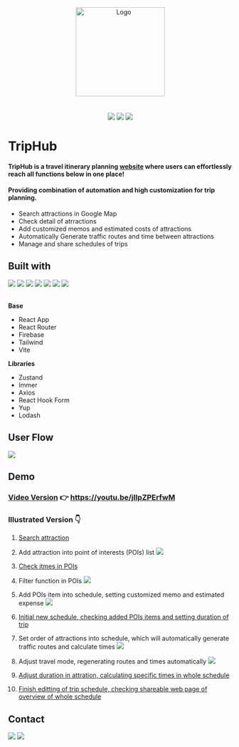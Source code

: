 <div align="center">
  <a href="https://triphub.web.app" style="margin-bottom:20px; display:block;">
    <img src="https://imgur.com/VzJZgeA.png" alt="Logo" width="200px">
  </a>
  <br>
  <img src="https://img.shields.io/badge/React-18.2.0-blue"></img>
  <img src="https://img.shields.io/badge/vite-4.4.5-yellow"></img>
  <img src="https://img.shields.io/badge/firebase-10.6.0-orange"></img>

</div>

# TripHub

#### TripHub is a travel itinerary planning [website](https://triphub.web.app) where users can effortlessly reach all functions below in one place!

#### Providing combination of automation and high customization for trip planning.

- Search attractions in Google Map
- Check detail of atrractions
- Add customized memos and estimated costs of attractions
- Automatically Generate traffic routes and time between attractions
- Manage and share schedules of trips

## Built with

<div>
  <img src="https://img.shields.io/badge/React-61DAFB.svg?style=for-the-badge&logo=React&logoColor=black" />
  <img src="https://img.shields.io/badge/Tailwind%20CSS-06B6D4.svg?style=for-the-badge&logo=Tailwind-CSS&logoColor=white" />
  <img src="https://img.shields.io/badge/Firebase-lightgray.svg?style=for-the-badge&logo=Firebase&logoColor=FFCC29" />
  <img src="https://img.shields.io/badge/Vite-FFDB33.svg?style=for-the-badge&logo=vite" />
  <img src="https://img.shields.io/badge/Google%20Maps-4285F4.svg?style=for-the-badge&logo=Google-Maps&logoColor=white">
  <img src="https://img.shields.io/badge/React%20Hook%20Form-EC5990.svg?style=for-the-badge&logo=React-Hook-Form&logoColor=white" />
  <img src="https://img.shields.io/badge/🐻 zustand-purple.svg?style=for-the-badge&logoColor=black" />
</div>

<br>

**Base**

- React App
- React Router
- Firebase
- Tailwind
- Vite

**Libraries**

- Zustand
- Immer
- Axios
- React Hook Form
- Yup
- Lodash

## User Flow

<img src="https://imgur.com/Erwemlt.png" />

## Demo

### [Video Version](https://youtu.be/jIIpZPErfwM) 👉 https://youtu.be/jIIpZPErfwM

### Illustrated Version 👇

1. [Search attraction](https://imgur.com/GXI1PBJ.gif)

2. Add attraction into point of interests (POIs) list
   <img src="https://imgur.com/CPOgO1F.gif"/>

3. [Check itmes in POIs](https://imgur.com/hTICwOx.gif)

4. Filter function in POIs
   <img src="https://imgur.com/1z3JvWw.gif"/>

5. Add POIs item into schedule, setting customized memo and estimated expense
   <img src="https://imgur.com/gNLbSaB.gif"/>

6. [Initial new schedule, checking added POIs items and setting duration of trip](https://imgur.com/TPMv20S.gif)

7. Set order of attractions into schedule, which will automatically generate traffic routes and calculate times
   <img src="https://imgur.com/t4ChW8q.gif" />

8. Adjust travel mode, regenerating routes and times automatically
   <img src="https://imgur.com/foDnZuM.gif" />

9. [Adjust duration in attration, calculating specific times in whole schedule](https://imgur.com/egDMxaL.gif)

10. [Finish editting of trip schedule, checking shareable web page of overview of whole schedule](https://imgur.com/9iW4Eg9.gif)

## Contact

<a href="https://www.linkedin.com/in/polienlin/"><img src="https://img.shields.io/badge/LinkedIn-0A66C2.svg?style=for-the-badge&logo=LinkedIn&logoColor=white" /></a>
<a href="mailto:polien.joe.lin@gmail.com"><img src="https://img.shields.io/badge/Gmail-EA4335.svg?style=for-the-badge&logo=Gmail&logoColor=white" /></a>

